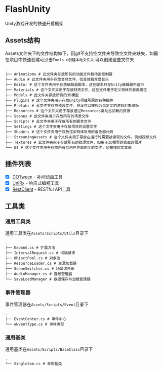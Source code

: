 # FlashUnity

Unity游戏开发的快速开启框架

## Assets结构

Assets文件夹下的文件结构如下，因git不支持空文件夹导致空文件夹缺失，如需在项目中快速创建可点击`Tools->创建本地文件夹`
可以创建这些文件夹

``` shell
.
├── Animations # 此文件夹存放所有的动画文件和动画控制器
├── Audio # 此文件夹用于存放音频文件，如音效和背景音乐
├── Editor # 这个文件夹用于存放编辑器脚本，这些脚本只在Unity编辑器中运行
├── Materials # 这个文件夹用于存放材质文件，这些文件用于定义物体的表面属性
├── Models # 此文件夹存放所有的3D模型
├── Plugins # 这个文件夹用于存放Unity项目所需的各种插件
├── Prefabs # 此文件夹存放预设文件，预设可以被视为自定义的游戏对象模板
├── Resources # 这个文件夹用于存放通过Resources类动态加载的资源
├── Scenes # 此文件夹用于存放所有的场景文件
├── Scripts # 此文件夹用于存放所有的脚本文件
├── Settings # 这个文件夹用于存放项目的设置文件
├── Shaders # 这个文件夹用于存放渲染物体所用的着色器代码
├── StreamingAssets # 这个文件夹用于存放在运行时需要被读取的文件，例如视频文件
├── Textures # 此文件夹用于存放所有的纹理文件，如用于3D模型的表面的图片
└── UI # 这个文件夹用于存放所有与用户界面相关的文件，如按钮和文本框
```

## 插件列表

- [x] [DOTween](https://assetstore.unity.com/packages/tools/animation/dotween-hotween-v2-27676) - 补间动画工具
- [x] [UniRx](https://assetstore.unity.com/packages/tools/integration/unirx-reactive-extensions-for-unity-17276) -
  响应式编程工具
- [x] [RestClient](https://assetstore.unity.com/packages/tools/network/rest-client-for-unity-102501) - RESTful API工具

## 工具类

### 通用工具类

通用工具类在`Assets/Scripts/Utils`目录下

``` shell
.
├── Expand.cs # 扩展方法
├── IntervalRequest.cs # 间隔请求
├── ObjectPool.cs # 对象池
├── ResourceLoader.cs # 资源加载器
├── SceneSwitcher.cs # 场景切换器
├── AudioManager.cs # 音频管理器
└── SaveLoadManager # 数据保存与加载管理器
```

### 事件管理器

事件管理器在`Assets/Scripts/Event`目录下

``` shell
.
├── EventCenter.cs # 事件中心
└── eNventType.cs # 事件类型
```

### 通用基类

通用基类在`Assets/Scripts/BaseClass`目录下

``` shell
.
└── Singleton.cs # 单例基类
```